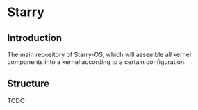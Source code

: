 # Starry

## Introduction

The main repository of Starry-OS, which will assemble all kernel components into a kernel according to a certain configuration.

## Structure

TODO